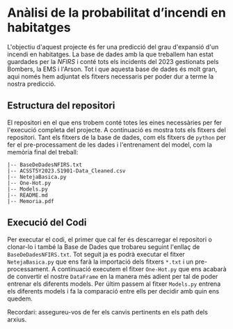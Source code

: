 # Anàlisi de la probabilitat d’incendi en habitatges
L'objectiu d'aquest projecte és fer una predicció del grau d'expansió d'un incendi en habitatges. La base de dades amb la que treballem han estat guardades per la _NFIRS_ i conté tots els incidents del 2023 gestionats pels Bombers, la EMS i l'Arson. Tot i que aquesta base de dades és molt gran, aqui només hem adjuntat els fitxers necessaris per poder dur a terme la nostra predicció.

## Estructura del repositori
El repositori en el que ens trobem conté totes les eines necessàries per fer l'execució completa del projecte. A continuació es mostra tots els fitxers del repositori. Tant els fitxers de la base de dades, com els fitxers de ```python``` per fer el pre-processament de les dades i  l'entrenament del model, com la memòria final del treball:
```
|-- BaseDeDadesNFIRS.txt
|-- ACSST5Y2023.S1901-Data_Cleaned.csv
|-- NetejaBasica.py
|-- One-Hot.py
|-- Models.py
|-- README.md
|-- Memoria.pdf
```

## Execució del Codi
Per executar el codi, el primer que cal fer és descarregar el repositori o clonar-lo i també la Base de Dades que trobareu seguint l'enllaç de ```BaseDeDadesNFIRS.txt```.  Tot seguit ja es podrà executar el fitxer ```NetejaBasica.py``` que ens farà la importació dels fitxers ```*.txt``` i un pre-processament. A continuació executem el fitxer ```One-Hot.py``` que ens acabarà de convertir el nostre ```DataFrame``` en la manera més adient per tal de poder entrenar els diferents models. Per últim passem al fitxer ```Models.py``` entrena els diferents models i fa la comparació entre ells per decidir amb quin ens quedem.

Recordari: assegureu-vos de fer els canvis pertinents en els path dels arxius.
